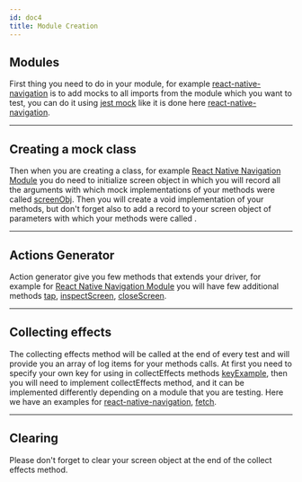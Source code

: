 ```yaml
---
id: doc4
title: Module Creation
---
```


## Modules

First thing you need to do in your module, for example [react-native-navigation](https://github.com/wix-incubator/rehabjs/blob/master/src/modules/react-native-navigation.js) is to add mocks to all imports from the module which you want to test, you can do it using [jest mock](https://jestjs.io/docs/en/mock-functions) like it is done here [react-native-navigation](../../src/modules/react-native-navigation.js#L5).

---

## Creating a mock class

Then when you are creating a class, for example [React Native Navigation Module](https://github.com/wix-incubator/rehabjs/blob/master/src/modules/react-native-navigation.js#L13) you do need to initialize screen object in which you will record all the arguments with which mock implementations of your methods were called [screenObj](https://github.com/wix-incubator/rehabjs/blob/master/src/modules/react-native-navigation.js#L19). Then you will create a void implementation of your methods, but don't forget also to add a record to your screen object of parameters with which your methods were called [](https://github.com/wix-incubator/rehabjs/blob/master/src/modules/react-native-navigation.js#L28).

---

## Actions Generator

Action generator give you few methods that extends your driver, for example for [React Native Navigation Module](https://github.com/wix-incubator/rehabjs/blob/master/src/modules/react-native-navigation.js#L64) you will have few additional methods [tap](https://github.com/wix-incubator/rehabjs/blob/master/src/modules/react-native-navigation.js#L66), [inspectScreen](https://github.com/wix-incubator/rehabjs/blob/master/src/modules/react-native-navigation.js#L69), [closeScreen](https://github.com/wix-incubator/rehabjs/blob/master/src/modules/react-native-navigation.js#L72).

---

## Collecting effects

The collecting effects method will be called at the end of every test and will provide you an array of log items for your methods calls. At first you need to specify your own key for using in collectEffects methods [keyExample](https://github.com/wix-incubator/rehabjs/blob/master/src/modules/react-native-navigation.js#L15), then you will need to implement collectEffects method, and it can be implemented differently depending on a module that you are testing. Here we have an examples for [react-native-navigation](https://github.com/wix-incubator/rehabjs/blob/master/src/modules/react-native-navigation.js#L77), [fetch](https://github.com/wix-incubator/rehabjs/blob/master/src/modules/fetch.js#L33).

---

## Clearing

Please don't forget to clear your screen object at the end of the collect effects method.
